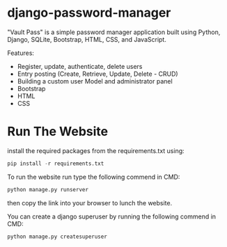 # django-password-manager


"Vault Pass" is a simple password manager application built using Python, Django, SQLite, Bootstrap, HTML, CSS, and JavaScript.


Features:

  - Register, update, authenticate, delete users
  - Entry posting (Create, Retrieve, Update, Delete - CRUD)
  - Building a custom user Model and administrator panel
  - Bootstrap
  - HTML
  - CSS


# Run The Website

install the required packages from the requirements.txt using:
```python
pip install -r requirements.txt
```
To run the website run type the following commend in CMD: 
```python
python manage.py runserver
```
then copy the link into your browser to lunch the website.
<br/>

You can create a django superuser by running the following commend in CMD:
```python
python manage.py createsuperuser
```
